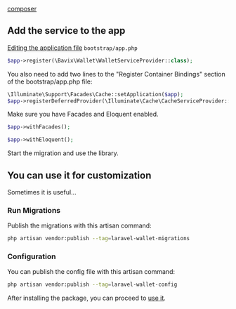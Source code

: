 [composer](_include/composer.md ':include')

## Add the service to the app

[Editing the application file](https://lumen.laravel.com/docs/5.8/providers#registering-providers) `bootstrap/app.php`
```php
$app->register(\Bavix\Wallet\WalletServiceProvider::class);
```

You also need to add two lines to the "Register Container Bindings" section of the bootstrap/app.php file:
```php
\Illuminate\Support\Facades\Cache::setApplication($app);
$app->registerDeferredProvider(\Illuminate\Cache\CacheServiceProvider::class);
```

Make sure you have Facades and Eloquent enabled.
```php
$app->withFacades();

$app->withEloquent();
```

Start the migration and use the library.

## You can use it for customization

Sometimes it is useful...

### Run Migrations
Publish the migrations with this artisan command:
```bash
php artisan vendor:publish --tag=laravel-wallet-migrations
```

### Configuration
You can publish the config file with this artisan command:
```bash
php artisan vendor:publish --tag=laravel-wallet-config
```

After installing the package, you can proceed to [use it](basic-usage).

